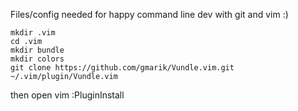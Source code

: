 Files/config needed for happy command line dev with git and vim :)

```
mkdir .vim
cd .vim
mkdir bundle
mkdir colors
git clone https://github.com/gmarik/Vundle.vim.git ~/.vim/plugin/Vundle.vim
```


then open vim
:PluginInstall
```

